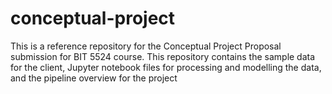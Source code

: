 # conceptual-project
This is a reference repository for the Conceptual Project Proposal submission for BIT 5524 course. This repository contains the sample data for the client, Jupyter notebook files for processing and modelling the data, and the pipeline overview for the project
